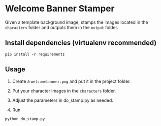 # Welcome Banner Stamper

Given a template background image, stamps the images located in the `characters` folder and outputs them in the `output` folder.

## Install dependencies (virtualenv recommended)
```
pip install -r requirements
```

## Usage
1. Create a `welcomebanner.png` and put it in the project folder.

2. Put your character images in the `characters` folder.

3. Adjust the parameters in do_stamp.py as needed.

4. Run
```
python do_stamp.py
```
